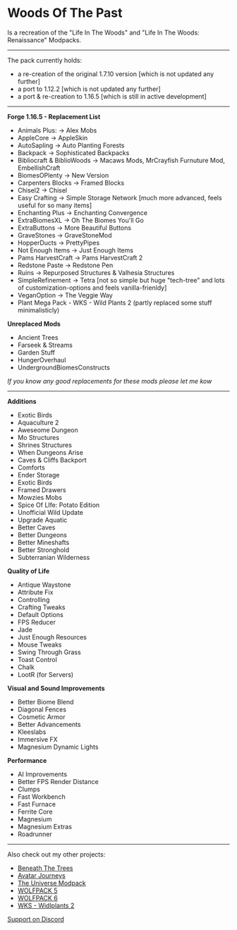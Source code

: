 # Woods Of The Past

Is a recreation of the "Life In The Woods" and "Life In The Woods: Renaissance" Modpacks.

---

The pack currently holds: 

- a re-creation of the original 1.7.10 version [which is not updated any further]
- a port to 1.12.2 [which is not updated any further]
- a port & re-creation to 1.16.5 [which is still in active development]

---

**Forge 1.16.5 - Replacement List**

- Animals Plus: -&gt; Alex Mobs
- AppleCore -&gt; AppleSkin
- AutoSapling -&gt; Auto Planting Forests
- Backpack -&gt; Sophisticated Backpacks
- Bibliocraft & BiblioWoods -&gt; Macaws Mods, MrCrayfish Furnuture Mod, EmbellishCraft
- BiomesOPlenty -&gt; New Version
- Carpenters Blocks -&gt; Framed Blocks
- Chisel2 -&gt; Chisel
- Easy Crafting -&gt; Simple Storage Network [much more advanced, feels useful for so many items]
- Enchanting Plus -&gt; Enchanting Convergence
- ExtraBiomesXL -&gt; Oh The Biomes You'll Go
- ExtraButtons -&gt; More Beautiful Buttons
- GraveStones -&gt; GraveStoneMod
- HopperDucts -&gt; PrettyPipes
- Not Enough Items -&gt; Just Enough Items
- Pams HarvestCraft -&gt; Pams HarvestCraft 2
- Redstone Paste -&gt; Redstone Pen
- Ruins -&gt; Repurposed Structures & Valhesia Structures
- SimpleRefinement -&gt; Tetra [not so simple but huge "tech-tree" and lots of customization-options and feels vanilla-frienldy]
- VeganOption -&gt; The Veggie Way
- Plant Mega Pack - WKS - Wild Plants 2 (partly replaced some stuff minimalisticly)

**Unreplaced Mods**

- Ancient Trees
- Farseek & Streams
- Garden Stuff
- HungerOverhaul
- UndergroundBiomesConstructs

*If you know any good replacements for these mods please let me kow*

---

**Additions**

- Exotic Birds
- Aquaculture 2
- Aweseome Dungeon
- Mo Structures
- Shrines Structures
- When Dungeons Arise
- Caves & Cliffs Backport
- Comforts
- Ender Storage
- Exotic Birds
- Framed Drawers
- Mowzies Mobs
- Spice Of LIfe: Potato Edition
- Unofficial Wild Update
- Upgrade Aquatic
- Better Caves
- Better Dungeons
- Better Mineshafts
- Better Stronghold
- Subterranian Wilderness

**Quality of Life**

- Antique Waystone
- Attribute Fix
- Controlling
- Crafting Tweaks
- Default Options
- FPS Reducer
- Jade
- Just Enough Resources
- Mouse Tweaks
- Swing Through Grass
- Toast Control
- Chalk
- LootR (for Servers)

**Visual and Sound Improvements**

- Better Biome Blend
- Diagonal Fences
- Cosmetic Armor
- Better Advancements
- Kleeslabs
- Immersive FX
- Magnesium Dynamic Lights

**Performance**

- AI Improvements
- Better FPS Render Distance
- Clumps
- Fast Workbench
- Fast Furnace
- Ferrite Core
- Magnesium
- Magnesium Extras
- Roadrunner


---

Also check out my other projects:

- [Beneath The Trees](https://www.curseforge.com/minecraft/modpacks/beneath-the-trees)
- [Avatar Journeys](https://www.curseforge.com/minecraft/modpacks/avatar-journeys)
- [The Universe Modpack](https://www.curseforge.com/minecraft/modpacks/universe-modpack)
- [WOLFPACK 5](https://www.curseforge.com/minecraft/modpacks/wolfpack-5)
- [WOLFPACK 6](https://www.curseforge.com/minecraft/modpacks/wolfpack-6)
- [WKS - Widlplants 2](https://www.curseforge.com/minecraft/mc-mods/wks-wildplants)


[Support on Discord](https://discord.gg/gHcHGuDY)
